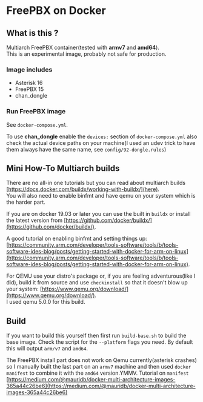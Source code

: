 # FreePBX on Docker

## What is this ?
Multiarch FreePBX container(tested with **armv7** and **amd64**).  
This is an experimental image, probably not safe for production.

### Image includes

 * Asterisk 16
 * FreePBX 15
 * chan_dongle

### Run FreePBX image

See `docker-compose.yml`.  
  
To use **chan_dongle** enable the `devices:` section of `docker-compose.yml` also check the actual device paths on your machine(I used an udev trick to have them always have the same name, see `config/92-dongle.rules`)  

## Mini How-To Multiarch builds
There are no all-in one tutorials but you can read about multiarch builds [https://docs.docker.com/buildx/working-with-buildx/](here).  
You will also need to enable binfmt and have qemu on your system which is the harder part.  
  
If you are on docker 19.03 or later you can use the built in `buildx` or install the latest version from [https://github.com/docker/buildx/](https://github.com/docker/buildx/).  
  
A good tutorial on enabling binfmt and setting things up: [https://community.arm.com/developer/tools-software/tools/b/tools-software-ides-blog/posts/getting-started-with-docker-for-arm-on-linux](https://community.arm.com/developer/tools-software/tools/b/tools-software-ides-blog/posts/getting-started-with-docker-for-arm-on-linux).  
  
For QEMU use your distro's package or, if you are feeling adventurous(like I did), build it from source and use `checkinstall` so that it doesn't blow up your system: [https://www.qemu.org/download/](https://www.qemu.org/download/).  
I used qemu 5.0.0 for this build.

## Build

If you want to build this yourself then first run `build-base.sh` to build the base image. Check the script for the `--platform` flags you need. By default this will output `arm/v7` and `amd64`.
  
  
The FreePBX install part does not work on Qemu currently(asterisk crashes) so I manually built the last part on an `armv7` machine and then used `docker manifest` to combine it with the `amd64` version.YMMV. Tutorial on `manifest` [https://medium.com/@mauridb/docker-multi-architecture-images-365a44c26be6](https://medium.com/@mauridb/docker-multi-architecture-images-365a44c26be6)
